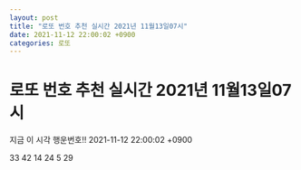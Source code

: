 ```yaml
---
layout: post
title: "로또 번호 추천 실시간 2021년 11월13일07시"
date: 2021-11-12 22:00:02 +0900
categories: 로또
---
```


# 로또 번호 추천 실시간 2021년 11월13일07시

지금 이 시각 행운번호!! 2021-11-12 22:00:02 +0900

 33  42  14  24  5  29 

